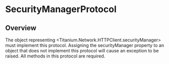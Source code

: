 # SecurityManagerProtocol

<TypeHeader/>

## Overview

The object representing <Titanium.Network.HTTPClient.securityManager> must implement this protocol.
Assigning the securityManager property to an object that does not implement this protocol will cause an exception to be raised.
All methods in this protocol are required.

<ApiDocs/>
